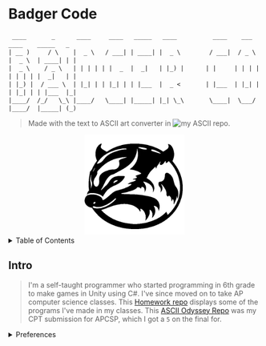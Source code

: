 <!--Badger-->

# Badger Code

```
 ____       _      ____     ____   _____   ____          ____    ___    ____    _____   _  
| __ )     / \    |  _ \   / ___| | ____| |  _ \        / ___|  / _ \  |  _ \  | ____| | | 
|  _ \    / _ \   | | | | | |  _  |  _|   | |_) |      | |     | | | | | | | | |  _|   | | 
| |_) |  / ___ \  | |_| | | |_| | | |___  |  _ <       | |___  | |_| | | |_| | | |___  |_| 
|____/  /_/   \_\ |____/   \____| |_____| |_| \_\       \____|  \___/  |____/  |_____| (_)
```
> Made with the text to ASCII art converter in ![my ASCII repo.](https://github.com/321BadgerCode/ascii.git)

<div align="center">
	<img src="./badger_logo.png" width="200"/>
</div>

<details>

<summary>Table of Contents</summary>

## Table of Contents

* [Badger Code](#badger-code)
* [Table of Contents](#table-of-contents)
* [Intro](#intro)
* [Preferences](#preferences)

</details>

## Intro

> I'm a self-taught programmer who started programming in 6th grade to make games in Unity using C#. I've since moved on to take AP computer science classes. This [Homework repo](https://github.com/321BadgerCode/hw/tree/main) displays some of the programs I've made in my classes. This [ASCII Odyssey Repo](https://github.com/321BadgerCode/ascii_odyssey/tree/main) was my CPT submission for APCSP, which I got a `5` on the final for.

<details>

<summary>Preferences</summary>

### Preferences

Interested in:
* LaTeX
* Regex
* C++
* Python
* Markdown
* SQL
* Parsers, Tokenizers, Compilers, Interpreters
* AI/Machine Learning
* Operating Systems

---

| | Good | !Good |
| :---: | :---: | :---: |
| Vim | :heavy_check_mark: | |
| Emacs | | :x: |
| Tabs | :heavy_check_mark: | |
| Spaces | | :x: |
| C++ | :heavy_check_mark: | |
| English | | :x: |
</details>
